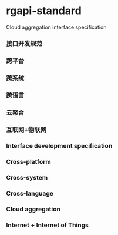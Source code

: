 # rgapi-standard
Cloud aggregation interface specification
### 接口开发规范
### 跨平台
### 跨系统
### 跨语言
### 云聚合
### 互联网+物联网

### Interface development specification
### Cross-platform
### Cross-system
### Cross-language
### Cloud aggregation
### Internet + Internet of Things
